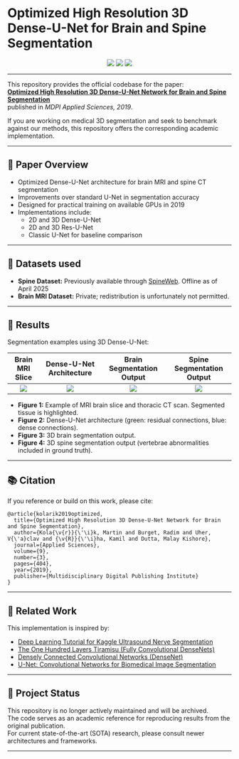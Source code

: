 # Optimized High Resolution 3D Dense-U-Net for Brain and Spine Segmentation

<p align="center">
  <a href="https://www.mdpi.com/2076-3417/9/3/404"><img src="https://img.shields.io/badge/Paper-Applied%20Sciences%20(2019)-blue"></a>
  <img src="https://img.shields.io/badge/Status-To%20Be%20Archived-lightgrey">
  <img src="https://img.shields.io/badge/Framework-Keras-orange">
</p>

---

This repository provides the official codebase for the paper:  
**[Optimized High Resolution 3D Dense-U-Net Network for Brain and Spine Segmentation](https://www.mdpi.com/2076-3417/9/3/404)**  
published in *MDPI Applied Sciences, 2019*.

If you are working on medical 3D segmentation and seek to benchmark against our methods, this repository offers the corresponding academic implementation.

---

## 📄 Paper Overview

- Optimized Dense-U-Net architecture for brain MRI and spine CT segmentation
- Improvements over standard U-Net in segmentation accuracy
- Designed for practical training on available GPUs in 2019
- Implementations include:
  - 2D and 3D Dense-U-Net
  - 2D and 3D Res-U-Net
  - Classic U-Net for baseline comparison

---

## 📂 Datasets used

- **Spine Dataset:** Previously available through [SpineWeb](https://spineweb.digitalimaginggroup.ca/). Offline as of April 2025
- **Brain MRI Dataset:** Private; redistribution is unfortunately not permitted.

---

## 🧪 Results

Segmentation examples using 3D Dense-U-Net:

| Brain MRI Slice | Dense-U-Net Architecture | Brain Segmentation Output | Spine Segmentation Output |
|:---:|:---:|:---:|:---:|
| ![](img/combination.png) | ![](img/unet_final.png) | ![](img/dense_brain.png) | ![](img/dense_spine.png) |

- **Figure 1:** Example of MRI brain slice and thoracic CT scan. Segmented tissue is highlighted.
- **Figure 2:** Dense-U-Net architecture (green: residual connections, blue: dense connections).
- **Figure 3:** 3D brain segmentation output.
- **Figure 4:** 3D spine segmentation output (vertebrae abnormalities included in ground truth).

---

## 📚 Citation

If you reference or build on this work, please cite:

```
@article{kolarik2019optimized,
  title={Optimized High Resolution 3D Dense-U-Net Network for Brain and Spine Segmentation},
  author={Kola{\v{r}}{\'\i}k, Martin and Burget, Radim and Uher, V{\'a}clav and {\v{R}}{\'\i}ha, Kamil and Dutta, Malay Kishore},
  journal={Applied Sciences},
  volume={9},
  number={3},
  pages={404},
  year={2019},
  publisher={Multidisciplinary Digital Publishing Institute}
}
```

---

## 📖 Related Work

This implementation is inspired by:

- [Deep Learning Tutorial for Kaggle Ultrasound Nerve Segmentation](https://github.com/jocicmarko/ultrasound-nerve-segmentation)
- [The One Hundred Layers Tiramisu (Fully Convolutional DenseNets)](https://arxiv.org/pdf/1611.09326.pdf)
- [Densely Connected Convolutional Networks (DenseNet)](https://arxiv.org/pdf/1608.06993.pdf)
- [U-Net: Convolutional Networks for Biomedical Image Segmentation](http://lmb.informatik.uni-freiburg.de/people/ronneber/u-net/)

---

## 🚀 Project Status

This repository is no longer actively maintained and will be archived.  
The code serves as an academic reference for reproducing results from the original publication.  
For current state-of-the-art (SOTA) research, please consult newer architectures and frameworks.

---
